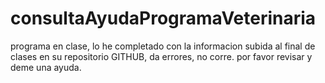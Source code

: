 # consultaAyudaProgramaVeterinaria
programa en clase, lo he completado con la informacion subida al final de clases en su repositorio GITHUB, da errores, no corre. por favor revisar y deme una ayuda.
